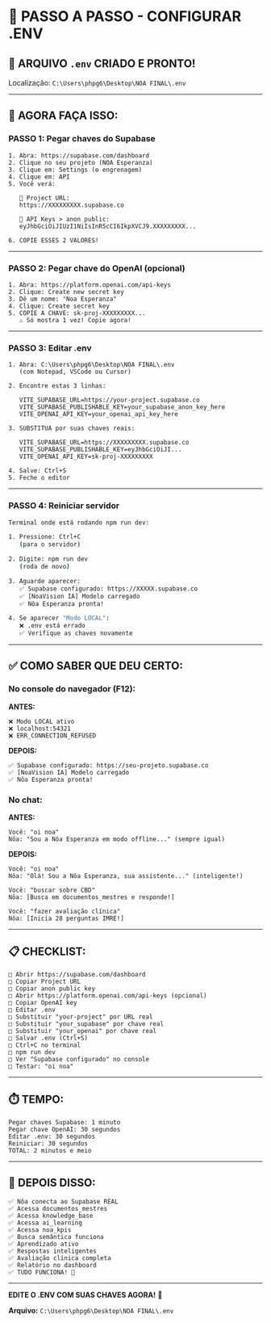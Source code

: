 # 🔑 PASSO A PASSO - CONFIGURAR .ENV

## 📝 **ARQUIVO `.env` CRIADO E PRONTO!**

Localização: `C:\Users\phpg6\Desktop\NOA FINAL\.env`

---

## 🎯 **AGORA FAÇA ISSO:**

### **PASSO 1: Pegar chaves do Supabase**

```
1. Abra: https://supabase.com/dashboard
2. Clique no seu projeto (NOA Esperanza)
3. Clique em: Settings (⚙️ engrenagem)
4. Clique em: API
5. Você verá:

   📍 Project URL:
   https://XXXXXXXXX.supabase.co
   
   📍 API Keys > anon public:
   eyJhbGciOiJIUzI1NiIsInR5cCI6IkpXVCJ9.XXXXXXXXX...

6. COPIE ESSES 2 VALORES!
```

---

### **PASSO 2: Pegar chave do OpenAI (opcional)**

```
1. Abra: https://platform.openai.com/api-keys
2. Clique: Create new secret key
3. Dê um nome: "Noa Esperanza"
4. Clique: Create secret key
5. COPIE A CHAVE: sk-proj-XXXXXXXXX...
   ⚠️ Só mostra 1 vez! Copie agora!
```

---

### **PASSO 3: Editar .env**

```
1. Abra: C:\Users\phpg6\Desktop\NOA FINAL\.env
   (com Notepad, VSCode ou Cursor)

2. Encontre estas 3 linhas:

   VITE_SUPABASE_URL=https://your-project.supabase.co
   VITE_SUPABASE_PUBLISHABLE_KEY=your_supabase_anon_key_here
   VITE_OPENAI_API_KEY=your_openai_api_key_here

3. SUBSTITUA por suas chaves reais:

   VITE_SUPABASE_URL=https://XXXXXXXXX.supabase.co
   VITE_SUPABASE_PUBLISHABLE_KEY=eyJhbGciOiJI...
   VITE_OPENAI_API_KEY=sk-proj-XXXXXXXXX

4. Salve: Ctrl+S
5. Feche o editor
```

---

### **PASSO 4: Reiniciar servidor**

```bash
Terminal onde está rodando npm run dev:

1. Pressione: Ctrl+C
   (para o servidor)

2. Digite: npm run dev
   (roda de novo)

3. Aguarde aparecer:
   ✅ Supabase configurado: https://XXXXX.supabase.co
   ✅ [NoaVision IA] Modelo carregado
   ✅ Nôa Esperanza pronta!

4. Se aparecer "Modo LOCAL":
   ❌ .env está errado
   ✅ Verifique as chaves novamente
```

---

## ✅ **COMO SABER QUE DEU CERTO:**

### **No console do navegador (F12):**

**ANTES:**
```
❌ Modo LOCAL ativo
❌ localhost:54321
❌ ERR_CONNECTION_REFUSED
```

**DEPOIS:**
```
✅ Supabase configurado: https://seu-projeto.supabase.co
✅ [NoaVision IA] Modelo carregado
✅ Nôa Esperanza pronta!
```

### **No chat:**

**ANTES:**
```
Você: "oi noa"
Nôa: "Sou a Nôa Esperanza em modo offline..." (sempre igual)
```

**DEPOIS:**
```
Você: "oi noa"
Nôa: "Olá! Sou a Nôa Esperanza, sua assistente..." (inteligente!)

Você: "buscar sobre CBD"
Nôa: [Busca em documentos_mestres e responde!]

Você: "fazer avaliação clínica"
Nôa: [Inicia 28 perguntas IMRE!]
```

---

## 📋 **CHECKLIST:**

```
□ Abrir https://supabase.com/dashboard
□ Copiar Project URL
□ Copiar anon public key
□ Abrir https://platform.openai.com/api-keys (opcional)
□ Copiar OpenAI key
□ Editar .env
□ Substituir "your-project" por URL real
□ Substituir "your_supabase" por chave real
□ Substituir "your_openai" por chave real
□ Salvar .env (Ctrl+S)
□ Ctrl+C no terminal
□ npm run dev
□ Ver "Supabase configurado" no console
□ Testar: "oi noa"
```

---

## ⏱️ **TEMPO:**

```
Pegar chaves Supabase: 1 minuto
Pegar chave OpenAI: 30 segundos
Editar .env: 30 segundos
Reiniciar: 30 segundos
TOTAL: 2 minutos e meio
```

---

## 🎯 **DEPOIS DISSO:**

```
✅ Nôa conecta ao Supabase REAL
✅ Acessa documentos_mestres
✅ Acessa knowledge_base
✅ Acessa ai_learning
✅ Acessa noa_kpis
✅ Busca semântica funciona
✅ Aprendizado ativo
✅ Respostas inteligentes
✅ Avaliação clínica completa
✅ Relatório no dashboard
✅ TUDO FUNCIONA! 🎉
```

---

**EDITE O .ENV COM SUAS CHAVES AGORA!** 🔑

**Arquivo:** `C:\Users\phpg6\Desktop\NOA FINAL\.env`

